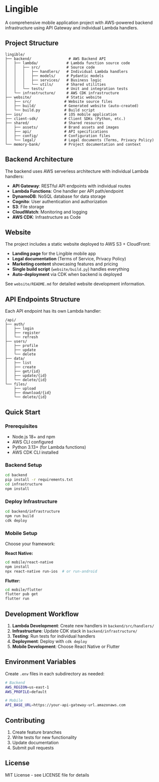 # Lingible

A comprehensive mobile application project with AWS-powered backend infrastructure using API Gateway and individual Lambda handlers.

## Project Structure

```
lingible/
├── backend/                 # AWS Backend API
│   ├── lambda/             # Lambda function source code
│   │   ├── src/            # Source code
│   │   │   ├── handlers/   # Individual Lambda handlers
│   │   │   ├── models/     # Pydantic models
│   │   │   ├── services/   # Business logic
│   │   │   └── utils/      # Shared utilities
│   │   └── tests/          # Unit and integration tests
│   └── infrastructure/     # AWS CDK infrastructure
├── website/                # Static website
│   ├── src/               # Website source files
│   ├── build/             # Generated website (auto-created)
│   └── build.py           # Build script
├── ios/                   # iOS mobile application
├── client-sdk/            # Client SDKs (Python, etc.)
├── shared/                # Shared resources
│   ├── assets/            # Brand assets and images
│   ├── api/               # API specifications
│   ├── config/            # Configuration files
│   └── legal/             # Legal documents (Terms, Privacy Policy)
└── memory-bank/           # Project documentation and context
```

## Backend Architecture

The backend uses AWS serverless architecture with individual Lambda handlers:

- **API Gateway**: RESTful API endpoints with individual routes
- **Lambda Functions**: One handler per API path/endpoint
- **DynamoDB**: NoSQL database for data storage
- **Cognito**: User authentication and authorization
- **S3**: File storage
- **CloudWatch**: Monitoring and logging
- **AWS CDK**: Infrastructure as Code

## Website

The project includes a static website deployed to AWS S3 + CloudFront:

- **Landing page** for the Lingible mobile app
- **Legal documentation** (Terms of Service, Privacy Policy)
- **Marketing content** showcasing features and pricing
- **Single build script** (`website/build.py`) handles everything
- **Auto-deployment** via CDK when backend is deployed

See `website/README.md` for detailed website development information.

## API Endpoints Structure

Each API endpoint has its own Lambda handler:

```
/api/
├── auth/
│   ├── login
│   ├── register
│   └── refresh
├── users/
│   ├── profile
│   ├── update
│   └── delete
├── data/
│   ├── list
│   ├── create
│   ├── get/{id}
│   ├── update/{id}
│   └── delete/{id}
└── files/
    ├── upload
    ├── download/{id}
    └── delete/{id}
```

## Quick Start

### Prerequisites
- Node.js 18+ and npm
- AWS CLI configured
- Python 3.13+ (for Lambda functions)
- AWS CDK CLI installed

### Backend Setup
```bash
cd backend
pip install -r requirements.txt
cd infrastructure
npm install
```

### Deploy Infrastructure
```bash
cd backend/infrastructure
npm run build
cdk deploy
```

### Mobile Setup
Choose your framework:

**React Native:**
```bash
cd mobile/react-native
npm install
npx react-native run-ios  # or run-android
```

**Flutter:**
```bash
cd mobile/flutter
flutter pub get
flutter run
```

## Development Workflow

1. **Lambda Development**: Create new handlers in `backend/src/handlers/`
2. **Infrastructure**: Update CDK stack in `backend/infrastructure/`
3. **Testing**: Run tests for individual handlers
4. **Deployment**: Deploy with `cdk deploy`
5. **Mobile Development**: Choose React Native or Flutter

## Environment Variables

Create `.env` files in each subdirectory as needed:

```bash
# Backend
AWS_REGION=us-east-1
AWS_PROFILE=default

# Mobile
API_BASE_URL=https://your-api-gateway-url.amazonaws.com
```

## Contributing

1. Create feature branches
2. Write tests for new functionality
3. Update documentation
4. Submit pull requests

## License

MIT License - see LICENSE file for details
